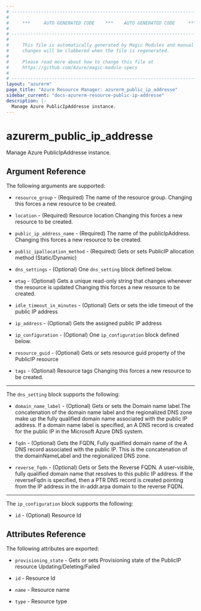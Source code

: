 ```yaml
---
# ----------------------------------------------------------------------------
#
#     ***     AUTO GENERATED CODE    ***    AUTO GENERATED CODE     ***
#
# ----------------------------------------------------------------------------
#
#     This file is automatically generated by Magic Modules and manual
#     changes will be clobbered when the file is regenerated.
#
#     Please read more about how to change this file at
#     https://github.com/Azure/magic-module-specs
#
# ----------------------------------------------------------------------------
layout: "azurerm"
page_title: "Azure Resource Manager: azurerm_public_ip_addresse"
sidebar_current: "docs-azurerm-resource-public-ip-addresse"
description: |-
  Manage Azure PublicIpAddresse instance.
---
```


# azurerm_public_ip_addresse

Manage Azure PublicIpAddresse instance.


## Argument Reference

The following arguments are supported:

* `resource_group` - (Required) The name of the resource group. Changing this forces a new resource to be created.

* `location` - (Required) Resource location Changing this forces a new resource to be created.

* `public_ip_address_name` - (Required) The name of the publicIpAddress. Changing this forces a new resource to be created.

* `public_ipallocation_method` - (Required) Gets or sets PublicIP allocation method (Static/Dynamic)

* `dns_settings` - (Optional) One `dns_setting` block defined below.

* `etag` - (Optional) Gets a unique read-only string that changes whenever the resource is updated Changing this forces a new resource to be created.

* `idle_timeout_in_minutes` - (Optional) Gets or sets the idle timeout of the public IP address

* `ip_address` - (Optional) Gets the assigned public IP address

* `ip_configuration` - (Optional) One `ip_configuration` block defined below.

* `resource_guid` - (Optional) Gets or sets resource guid property of the PublicIP resource

* `tags` - (Optional) Resource tags Changing this forces a new resource to be created.

---

The `dns_setting` block supports the following:

* `domain_name_label` - (Optional) Gets or sets the Domain name label.The concatenation of the domain name label and the regionalized DNS zone make up the fully qualified domain name associated with the public IP address. If a domain name label is specified, an A DNS record is created for the public IP in the Microsoft Azure DNS system.

* `fqdn` - (Optional) Gets the FQDN, Fully qualified domain name of the A DNS record associated with the public IP. This is the concatenation of the domainNameLabel and the regionalized DNS zone.

* `reverse_fqdn` - (Optional) Gets or Sets the Reverse FQDN. A user-visible, fully qualified domain name that resolves to this public IP address. If the reverseFqdn is specified, then a PTR DNS record is created pointing from the IP address in the in-addr.arpa domain to the reverse FQDN.

---

The `ip_configuration` block supports the following:

* `id` - (Optional) Resource Id

## Attributes Reference

The following attributes are exported:

* `provisioning_state` - Gets or sets Provisioning state of the PublicIP resource Updating/Deleting/Failed

* `id` - Resource Id

* `name` - Resource name

* `type` - Resource type
